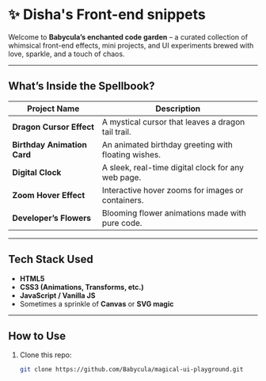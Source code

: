 # ✨ Disha's Front-end snippets 

Welcome to **Babycula’s enchanted code garden** – a curated collection of whimsical front-end effects, mini projects, and UI experiments brewed with love, sparkle, and a touch of chaos.

---

## **What’s Inside the Spellbook?**

| Project Name           | Description                                         |
|------------------------|-----------------------------------------------------|
| **Dragon Cursor Effect** | A mystical cursor that leaves a dragon tail trail. |
| **Birthday Animation Card** | An animated birthday greeting with floating wishes. |
| **Digital Clock**       | A sleek, real-time digital clock for any web page. |
| **Zoom Hover Effect**   | Interactive hover zooms for images or containers.  |
| **Developer’s Flowers** | Blooming flower animations made with pure code.    |

---

## **Tech Stack Used**

- **HTML5**
- **CSS3 (Animations, Transforms, etc.)**
- **JavaScript / Vanilla JS**
- Sometimes a sprinkle of **Canvas** or **SVG magic**

---

## **How to Use**

1. Clone this repo:
   ```bash
   git clone https://github.com/Babycula/magical-ui-playground.git
